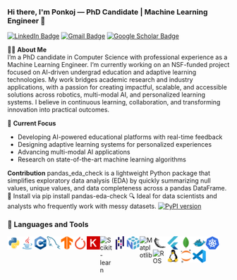 ### Hi there, I'm Ponkoj — PhD Candidate | Machine Learning Engineer 👋

[![LinkedIn Badge](https://img.shields.io/badge/-PonkojChandraShill-blue?style=flat-square&logo=Linkedin&logoColor=white&link=https://www.linkedin.com/in/ponkoj-chandra-shill-54201417a/)](https://www.linkedin.com/in/ponkoj-chandra-shill-54201417a/) 
[![Gmail Badge](https://img.shields.io/badge/-csponkoj@gmail.com-c14438?style=flat-square&logo=Gmail&logoColor=white&link=mailto:csponkoj@gmail.com)](mailto:csponkoj@gmail.com)
[![Google Scholar Badge](https://img.shields.io/badge/-Google%20Scholar-4285F4?style=flat-square&logo=GoogleScholar&logoColor=white&link=https://scholar.google.com/citations?user=Wfm3Z_YAAAAJ&hl=en)](https://scholar.google.com/citations?user=Wfm3Z_YAAAAJ&hl=en)

👨‍💻 **About Me**  
I’m a PhD candidate in Computer Science with professional experience as a Machine Learning Engineer. I’m currently working on an NSF-funded project focused on AI-driven undergrad education and adaptive learning technologies. My work bridges academic research and industry applications, with a passion for creating impactful, scalable, and accessible solutions across robotics, multi-modal AI, and personalized learning systems. I believe in continuous learning, collaboration, and transforming innovation into practical outcomes.

🌟 **Current Focus**  
- Developing AI-powered educational platforms with real-time feedback  
- Designing adaptive learning systems for personalized experiences  
- Advancing multi-modal AI applications
- Research on state-of-the-art machine learning algorithms

**Contribution**
pandas_eda_check is a lightweight Python package that simplifies exploratory data analysis (EDA) by quickly summarizing null values, unique values, and data completeness across a pandas DataFrame.
🔹 Install via pip install pandas-eda-check
🔍 Ideal for data scientists and analysts who frequently work with messy datasets.
[![PyPI version](https://badge.fury.io/py/pandas-eda-check.svg)](https://badge.fury.io/py/pandas-eda-check)

### 🔧 Languages and Tools

[<img align="left" alt="Python" width="30px" src="https://raw.githubusercontent.com/devicons/devicon/master/icons/python/python-original.svg" />](https://www.python.org/)

[<img align="left" alt="Java" width="30px" src="https://raw.githubusercontent.com/devicons/devicon/master/icons/java/java-original.svg" />](https://www.java.com/)
[<img align="left" alt="C++" width="30px" src="https://raw.githubusercontent.com/devicons/devicon/master/icons/cplusplus/cplusplus-original.svg" />](https://isocpp.org/)
[<img align="left" alt="MySQL" width="30px" src="https://raw.githubusercontent.com/devicons/devicon/master/icons/mysql/mysql-original.svg" />](https://www.mysql.com/)
[<img align="left" alt="TensorFlow" width="30px" src="https://raw.githubusercontent.com/devicons/devicon/master/icons/tensorflow/tensorflow-original.svg" />](https://www.tensorflow.org/)
[<img align="left" alt="PyTorch" width="30px" src="https://raw.githubusercontent.com/devicons/devicon/master/icons/pytorch/pytorch-original.svg" />](https://pytorch.org/)
[<img align="left" alt="Keras" width="30px" src="https://raw.githubusercontent.com/devicons/devicon/master/icons/keras/keras-original.svg" />](https://keras.io/)
[<img align="left" alt="Scikit-learn" width="30px" src="https://upload.wikimedia.org/wikipedia/commons/0/05/Scikit_learn_logo_small.svg" />](https://scikit-learn.org/)
[<img align="left" alt="Pandas" width="30px" src="https://raw.githubusercontent.com/devicons/devicon/master/icons/pandas/pandas-original.svg" />](https://pandas.pydata.org/)
[<img align="left" alt="NumPy" width="30px" src="https://raw.githubusercontent.com/devicons/devicon/master/icons/numpy/numpy-original.svg" />](https://numpy.org/)
[<img align="left" alt="Matplotlib" width="30px" src="https://matplotlib.org/_static/images/logo2.svg" />](https://matplotlib.org/)
[<img align="left" alt="Flask" width="30px" src="https://raw.githubusercontent.com/devicons/devicon/master/icons/flask/flask-original.svg" />](https://flask.palletsprojects.com/)
[<img align="left" alt="Flutter" width="30px" src="https://raw.githubusercontent.com/devicons/devicon/master/icons/flutter/flutter-original.svg" />](https://flutter.dev/)
[<img align="left" alt="MongoDB" width="30px" src="https://raw.githubusercontent.com/devicons/devicon/master/icons/mongodb/mongodb-original.svg" />](https://www.mongodb.com/)
[<img align="left" alt="Docker" width="30px" src="https://raw.githubusercontent.com/devicons/devicon/master/icons/docker/docker-original.svg" />](https://www.docker.com/)
[<img align="left" alt="Kubernetes" width="30px" src="https://raw.githubusercontent.com/devicons/devicon/master/icons/kubernetes/kubernetes-plain.svg" />](https://kubernetes.io/)
[<img align="left" alt="ROS" width="30px" src="https://raw.githubusercontent.com/ros-infrastructure/artwork/master/ros_logo.svg" />](https://www.ros.org/)
[<img align="left" alt="Linux" width="30px" src="https://raw.githubusercontent.com/devicons/devicon/master/icons/linux/linux-original.svg" />](https://www.linux.org/)
[<img align="left" alt="Jupyter" width="30px" src="https://raw.githubusercontent.com/devicons/devicon/master/icons/jupyter/jupyter-original.svg" />](https://jupyter.org/)
[<img align="left" alt="VSCode" width="30px" src="https://raw.githubusercontent.com/devicons/devicon/master/icons/vscode/vscode-original.svg" />](https://code.visualstudio.com/)
<br /><br />


